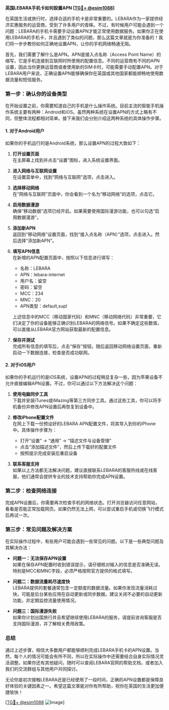 **英国LEBARA手机卡如何設置APN [[TG💪+ @esim1088](https://t.me/s/esim1088)]**

在英国生活或旅行时，选择合适的手机卡是非常重要的。LEBARA作为一家提供经济实惠服务的运营商，受到了许多用户的青睐。不过，有时候用户可能会遇到一个问题：LEBARA的手机卡需要手动设置APN才能正常使用数据服务。如果你正在使用LEBARA的手机卡，并且遇到了类似的问题，那么这篇文章就是为你准备的！我们将一步步教你如何正确地设置APN，让你的手机网络畅通无阻。

首先，我们需要了解什么是APN。APN是接入点名称（Access Point Name）的缩写，它是手机连接到互联网时所使用的配置信息。不同的运营商有不同的APN设置，因此当你更换运营商或者使用新的SIM卡时，可能需要手动配置APN。对于LEBARA用户来说，正确设置APN能够确保你在英国或其他国家都能顺畅地使用数据流量和短信服务。

### **第一步：确认你的设备类型**
在开始设置之前，你需要知道自己的手机是什么操作系统。目前主流的智能手机操作系统主要有两种：Android和iOS。虽然两种系统在设置APN的方式上略有不同，但整体流程都相对简单。接下来我们会分别介绍这两种系统的具体操作步骤。

#### **1. 对于Android用户**
如果你的手机运行的是Android系统，那么设置APN的过程大致如下：

1. **打开设置页面**  
   在主屏幕上找到并点击“设置”图标，进入系统设置界面。
   
2. **进入网络与互联网设置**  
   在设置菜单中，找到“网络与互联网”选项，点击进入。
   
3. **选择移动网络**  
   在“网络与互联网”页面中，你会看到一个名为“移动网络”的选项，点击它。
   
4. **启用数据漫游**  
   确保“移动数据”选项已经开启。如果需要使用国际漫游功能，也可以勾选“启用数据漫游”。
   
5. **添加新APN**  
   返回到“移动网络”设置页面，找到“接入点名称（APN）”选项，点击进入。然后选择“添加新APN”。
   
6. **填写APN信息**  
   在新增的APN配置页面中，按照以下信息进行填写：
   - 名称：LEBARA
   - APN：lebara-internet
   - 用户名：留空
   - 密码：留空
   - MCC：234
   - MNC：20
   - APN类型：default,supl
   
   上述信息中的MCC（移动国家代码）和MNC（移动网络代码）非常重要，它们决定了你的设备能够正确识别LEBARA的网络信号。如果不确定这些数值，可以直接从LEBARA官方网站获取最新的配置信息。

7. **保存并测试**  
   完成所有信息的填写后，点击“保存”按钮。随后返回移动网络设置页面，重新启动一下数据连接，检查是否成功联网。

#### **2. 对于iOS用户**
如果你的手机运行的是iOS系统，设置APN的过程稍显复杂一些，因为苹果设备不允许直接编辑APN设置。不过，你可以通过以下方法解决这个问题：

1. **使用电脑同步工具**  
   下载并安装iTunes或iMazing等第三方同步工具。通过这些工具，你可以将手机备份并修改APN设置后再恢复到设备中。
   
2. **修改iPhone配置文件**  
   在网上下载一份预设好的LEBARA APN配置文件，将其导入到你的iPhone中。具体操作步骤为：
   - 打开“设置” -> “通用” -> “描述文件与设备管理”
   - 点击“添加描述文件”，然后上传下载好的配置文件
   - 按照提示完成安装后重启设备
   
3. **联系客服支持**  
   如果以上方法都无法解决问题，建议直接联系LEBARA的客服热线或在线客服，他们通常会提供专业的技术支持帮助你完成APN设置。

### **第二步：检查网络连接**
完成APN设置后，你需要再次检查手机的网络状态。打开浏览器访问任意网站，看看是否能正常加载网页。如果仍然无法上网，可以尝试重启手机或切换飞行模式后再试一次。

### **第三步：常见问题及解决方案**
在实际操作过程中，有些用户可能会遇到一些常见的问题。以下是一些典型问题及其解决办法：

- **问题一：无法保存APN设置**  
  如果在保存APN配置时收到错误提示，请仔细核对输入的信息是否准确无误。特别是MCC和MNC字段，必须严格按照官方提供的格式填写。

- **问题二：数据流量耗尽速度快**  
  LEBARA提供的套餐通常包含一定额度的数据流量。如果你发现流量消耗过快，可能是后台某些应用在自动更新或同步数据。建议关闭不必要的自动更新功能，并定期监控流量使用情况。

- **问题三：国际漫游失败**  
  如果你计划出国旅行并且希望继续使用LEBARA的服务，请提前咨询客服是否支持国际漫游，并了解相关费用政策。

### **总结**
通过上述步骤，相信大多数用户都能够顺利完成LEBARA手机卡的APN设置。当然，每个人的情况可能会有所不同，所以在实际操作中还需要结合自身实际情况灵活调整。如果你还有其他疑问，随时可以查阅LEBARA官网的帮助文档，或者加入我们的交流群组与其他用户共同探讨。

无论你是初次接触LEBARA还是已经使用了一段时间，正确的APN设置都是保障良好体验的关键因素之一。希望这篇文章能对你有所帮助，祝你在英国的生活更加便捷愉快！

[[TG💪+ @esim1088](https://t.me/s/esim1088) ![Image](https://i.postimg.cc/4NQfJmqS/Snipaste-2025-05-13-00-14-12.png)]